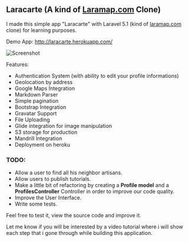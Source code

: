 ## Laracarte (A kind of [Laramap.com](http://laramap.com) Clone)

I made this simple app "Laracarte" with Laravel 5.1 (kind of [laramap.com](http://laramap.com) clone) for learning purposes.

Demo App: http://laracarte.herokuapp.com/

![Screenshot](https://raw.githubusercontent.com/mercuryseries/laracarte/master/public/img/screenshot.png)

Features:

- Authentication System (with ability to edit your profile informations)
- Geolocation by address
- Google Maps Integration
- Markdown Parser
- Simple pagination
- Bootstrap Integration
- Gravatar Support
- File Uploading
- Glide integration for image manipulation
- S3 storage for production
- Mandrill Integration
- Deployment on heroku


### TODO:

- Allow a user to find all his neighbor artisans.
- Allow users to publish tutorials.
- Make a little bit of refactoring by creating a **Profile model** and a **ProfilesController** Controller in order to improve our code quality.
- Improve the User Interface.
- Write some tests.

Feel free to test it, view the source code and improve it.

Let me know if you will be interested by a video tutorial where i will show each step that i gone through while building this application.